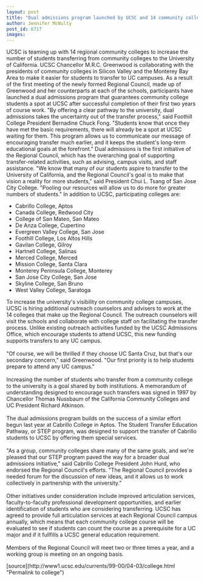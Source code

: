 ```yaml
---
layout: post
title: "Dual admissions program launched by UCSC and 14 community colleges"
author: Jennifer McNulty
post_id: 6717
images:
---
```


<p>
  UCSC is teaming up with 14 regional community colleges to increase the number of students transferring from community colleges to the University of California. UCSC Chancellor M.R.C. Greenwood is collaborating with the presidents of community colleges in Silicon Valley and the Monterey Bay Area to make it easier for students to transfer to UC campuses. As a result of the first meeting of the newly formed Regional Council, made up of Greenwood and her counterparts at each of the schools, participants have launched a dual admissions program that guarantees community college students a spot at UCSC after successful completion of their first two years of course work. "By offering a clear pathway to the university, dual admissions takes the uncertainty out of the transfer process," said Foothill College President Bernadine Chuck Fong. "Students know that once they have met the basic requirements, there will already be a spot at UCSC waiting for them. This program allows us to communicate our message of encouraging transfer much earlier, and it keeps the student's long-term educational goals at the forefront." Dual admissions is the first initiative of the Regional Council, which has the overarching goal of supporting transfer-related activities, such as advising, campus visits, and staff assistance. "We know that many of our students aspire to transfer to the University of California, and the Regional Council's goal is to make that vision a reality for more students," said President Chui L. Tsang of San Jose City College. "Pooling our resources will allow us to do more for greater numbers of students." In addition to UCSC, participating colleges are:
</p>
<ul>
  <li>Cabrillo College, Aptos
  </li>
  <li>Canada College, Redwood City
  </li>
  <li>College of San Mateo, San Mateo
  </li>
  <li>De Anza College, Cupertino
  </li>
  <li>Evergreen Valley College, San Jose
  </li>
  <li>Foothill College, Los Altos Hills
  </li>
  <li>Gavilan College, Gilroy
  </li>
  <li>Hartnell College, Salinas
  </li>
  <li>Merced College, Merced
  </li>
  <li>Mission College, Santa Clara
  </li>
  <li>Monterey Peninsula College, Monterey
  </li>
  <li>San Jose City College, San Jose
  </li>
  <li>Skyline College, San Bruno
  </li>
  <li>West Valley College, Saratoga
  </li>
</ul>
<p>
  To increase the university's visibility on community college campuses, UCSC is hiring additional outreach counselors and advisers to work at the 14 colleges that make up the Regional Council. The outreach counselors will visit the schools and collaborate with college staff on facilitating the transfer process. Unlike existing outreach activities funded by the UCSC Admissions Office, which encourage students to attend UCSC, this new funding supports transfers to any UC campus.<br>
  <br>
  "Of course, we will be thrilled if they choose UC Santa Cruz, but that's our secondary concern," said Greenwood. "Our first priority is to help students prepare to attend any UC campus."<br>
  <br>
  Increasing the number of students who transfer from a community college to the university is a goal shared by both institutions. A memorandum of understanding designed to encourage such transfers was signed in 1997 by Chancellor Thomas Nussbaum of the California Community Colleges and UC President Richard Atkinson.<br>
  <br>
  The dual admissions program builds on the success of a similar effort begun last year at Cabrillo College in Aptos. The Student Transfer Education Pathway, or STEP program, was designed to support the transfer of Cabrillo students to UCSC by offering them special services.<br>
  <br>
  "As a group, community colleges share many of the same goals, and we're pleased that our STEP program paved the way for a broader dual admissions initiative," said Cabrillo College President John Hurd, who endorsed the Regional Council's efforts. "The Regional Council provides a needed forum for the discussion of new ideas, and it allows us to work collectively in partnership with the university."<br>
  <br>
  Other initiatives under consideration include improved articulation services, faculty-to-faculty professional development opportunities, and earlier identification of students who are considering transferring. UCSC has agreed to provide full articulation services at each Regional Council campus annually, which means that each community college course will be evaluated to see if students can count the course as a prerequisite for a UC major and if it fullfills a UCSC general education requirement.<br>
  <br>
  Members of the Regional Council will meet two or three times a year, and a working group is meeting on an ongoing basis.
</p>
<p>

</p>
[source](http://www1.ucsc.edu/currents/99-00/04-03/college.html "Permalink to college")
